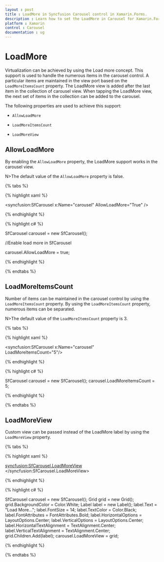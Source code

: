 ```yaml
---
layout : post
title : LoadMore in Syncfusion Carousel control in Xamarin.Forms.
description : Learn how to set the LoadMore in Carousel for Xamarin.Forms.
platform : Xamarin
control : Carousel
documentation : ug
---
```


# LoadMore

Virtualization can be achieved by using the Load more concept. This support is used to handle the numerous items in the carousel control. A particular items are maintained in the view port based on the `LoadMoreItemsCount` property. The LoadMore view is added after the last item in the collection of carousel view. When tapping the LoadMore view, the next set of items in the collection can be added to the carousel.

The following properties are used to achieve this support:

*	`AllowLoadMore`

*	`LoadMoreItemsCount`

*	`LoadMoreView`

## AllowLoadMore

By enabling the `AllowLoadMore` property, the LoadMore support works in the carousel view. 

N>The default value of the `AllowLoadMore` property is false.

{% tabs %}

{% highlight xaml %}

<syncfusion:SfCarousel 
      x:Name="carousel"
      AllowLoadMore="True" />

{% endhighlight %}

{% highlight c# %}

SfCarousel carousel = new SfCarousel();

//Enable load more in SfCarousel

carousel.AllowLoadMore = true;

{% endhighlight %}

{% endtabs %}

## LoadMoreItemsCount

Number of items can be maintained in the carousel control by using the `LoadMoreItemsCount` property. By using the `LoadMoreItemsCount` property, numerous items can be separated. 

N>The default value of the `LoadMoreItemsCount` property is 3.

{% tabs %}

{% highlight xaml %}

<syncfusion:SfCarousel 
      x:Name="carousel"  
      LoadMoreItemsCount="5"/>

{% endhighlight %}

{% highlight c# %}

SfCarousel carousel = new SfCarousel();
carousel.LoadMoreItemsCount = 5;

{% endhighlight %}

{% endtabs %}

## LoadMoreView

Custom view can be passed instead of the LoadMore label by using the `LoadMoreView` property. 

{% tabs %}

{% highlight xaml %}

<syncfusion:SfCarousel.LoadMoreView>
      <Grid
      BackgroundColor="#FFFFFFFF">
        <Label
        Text="Load More..."
        FontSize="14"
        TextColor="#FF000000"
        FontAttributes="Bold"
        HorizontalTextAlignment="Center"
        VerticalTextAlignment="Center"
        HorizontalOptions="Center"
        VerticalOptions="Center" /> 
    </Grid>
</syncfusion:SfCarousel.LoadMoreView>

{% endhighlight %}

{% highlight c# %}

SfCarousel carousel = new SfCarousel();
Grid grid = new Grid();
grid.BackgroundColor = Color.White;
Label label = new Label();
label.Text = "Load More...";
label.FontSize = 14;
label.TextColor = Color.Black;
label.FontAttributes = FontAttributes.Bold;
label.HorizontalOptions = LayoutOptions.Center;
label.VerticalOptions = LayoutOptions.Center;
label.HorizontalTextAlignment = TextAlignment.Center;
label.VerticalTextAlignment = TextAlignment.Center;
grid.Children.Add(label);
carousel.LoadMoreView = grid;

{% endhighlight %}

{% endtabs %}

